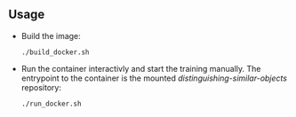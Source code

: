 ## Usage

- Build the image:

    `./build_docker.sh`

- Run the container interactivly and start the training manually. The entrypoint to the container is the mounted *distinguishing-similar-objects* repository:
    
    `./run_docker.sh` 
